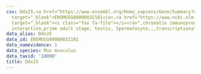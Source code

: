 ```yaml
---
csv: Ddx25,<a href="https://www.ensembl.org/Homo_sapiens/Gene/Summary?db=core;g=ENSMUSG00000032101"
  target="_blank">ENSMUSG00000032101</a>,<a href="https://www.ncbi.nlm.nih.gov/pubmed/25450459"
  target="_blank"><i class="fas fa-file"></i></a>",chromatin immunoprecipitation assay,direct
  interaction,prime adult stage, testis, Spermatocyte,,,transcriptional regulation,
data_alias: Ddx25
data_id: ENSMUSG00000032101
data_numevidence: 1
data_species: Mus musculus
data_taxid: '10090'
title: Ddx25
---
```

